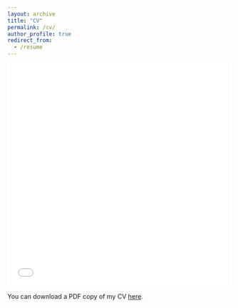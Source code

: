 ```yaml
---
layout: archive
title: "CV"
permalink: /cv/
author_profile: true
redirect_from:
  - /resume
---
```


<iframe src="/files/Swapnil_s_CV.pdf" width="100%" height="500" frameborder="no" border="0" marginwidth="0" marginheight="0"></iframe>

You can download a PDF copy of my CV [here](/files/Swapnil_s_CV.pdf).
